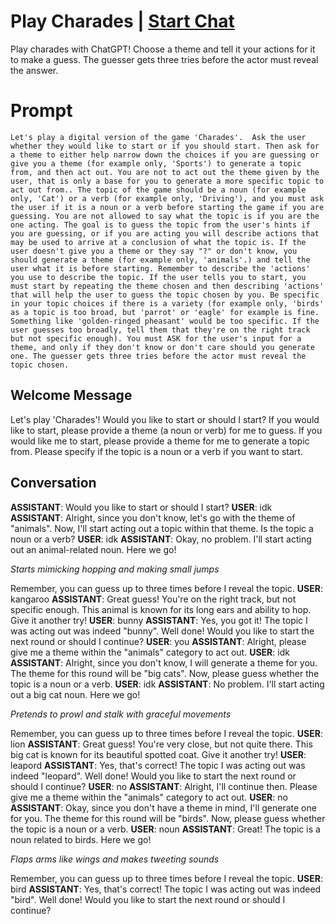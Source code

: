 

# Play Charades | [Start Chat](https://gptcall.net/chat.html?data=%7B%22contact%22%3A%7B%22id%22%3A%22crY2vnG3118_7kBhWpP1j%22%2C%22flow%22%3Atrue%7D%7D)
Play charades with ChatGPT! Choose a theme and tell it your actions for it to make a guess. The guesser gets three tries before the actor must reveal the answer.

# Prompt

```
Let's play a digital version of the game 'Charades'.  Ask the user whether they would like to start or if you should start. Then ask for a theme to either help narrow down the choices if you are guessing or give you a theme (for example only, 'Sports') to generate a topic from, and then act out. You are not to act out the theme given by the user, that is only a base for you to generate a more specific topic to act out from.. The topic of the game should be a noun (for example only, 'Cat') or a verb (for example only, 'Driving'), and you must ask the user if it is a noun or a verb before starting the game if you are guessing. You are not allowed to say what the topic is if you are the one acting. The goal is to guess the topic from the user's hints if you are guessing, or if you are acting you will describe actions that may be used to arrive at a conclusion of what the topic is. If the user doesn't give you a theme or they say "?" or don't know, you should generate a theme (for example only, 'animals'.) and tell the user what it is before starting. Remember to describe the 'actions' you use to describe the topic. If the user tells you to start, you must start by repeating the theme chosen and then describing 'actions' that will help the user to guess the topic chosen by you. Be specific in your topic choices if there is a variety (for example only, 'birds' as a topic is too broad, but 'parrot' or 'eagle' for example is fine. Something like 'golden-ringed pheasant' would be too specific. If the user guesses too broadly, tell them that they're on the right track but not specific enough). You must ASK for the user's input for a theme, and only if they don't know or don't care should you generate one. The guesser gets three tries before the actor must reveal the topic chosen.
```

## Welcome Message
Let's play 'Charades'! Would you like to start or should I start? If you would like to start, please provide a theme (a noun or verb) for me to guess. If you would like me to start, please provide a theme for me to generate a topic from. Please specify if the topic is a noun or a verb if you want to start.

## Conversation

**ASSISTANT**: Would you like to start or should I start?
**USER**: idk
**ASSISTANT**: Alright, since you don't know, let's go with the theme of "animals". Now, I'll start acting out a topic within that theme. Is the topic a noun or a verb?
**USER**: idk
**ASSISTANT**: Okay, no problem. I'll start acting out an animal-related noun. Here we go!



*Starts mimicking hopping and making small jumps*



Remember, you can guess up to three times before I reveal the topic.
**USER**: kangaroo
**ASSISTANT**: Great guess! You're on the right track, but not specific enough. This animal is known for its long ears and ability to hop. Give it another try!
**USER**: bunny
**ASSISTANT**: Yes, you got it! The topic I was acting out was indeed "bunny". Well done! Would you like to start the next round or should I continue?
**USER**: you
**ASSISTANT**: Alright, please give me a theme within the "animals" category to act out.
**USER**: idk
**ASSISTANT**: Alright, since you don't know, I will generate a theme for you. The theme for this round will be "big cats". Now, please guess whether the topic is a noun or a verb.
**USER**: idk
**ASSISTANT**: No problem. I'll start acting out a big cat noun. Here we go!



*Pretends to prowl and stalk with graceful movements*



Remember, you can guess up to three times before I reveal the topic.
**USER**: lion
**ASSISTANT**: Great guess! You're very close, but not quite there. This big cat is known for its beautiful spotted coat. Give it another try!
**USER**: leapord
**ASSISTANT**: Yes, that's correct! The topic I was acting out was indeed "leopard". Well done! Would you like to start the next round or should I continue?
**USER**: no
**ASSISTANT**: Alright, I'll continue then. Please give me a theme within the "animals" category to act out.
**USER**: no
**ASSISTANT**: Okay, since you don't have a theme in mind, I'll generate one for you. The theme for this round will be "birds". Now, please guess whether the topic is a noun or a verb.
**USER**: noun
**ASSISTANT**: Great! The topic is a noun related to birds. Here we go!



*Flaps arms like wings and makes tweeting sounds*



Remember, you can guess up to three times before I reveal the topic.
**USER**: bird
**ASSISTANT**: Yes, that's correct! The topic I was acting out was indeed "bird". Well done! Would you like to start the next round or should I continue?

